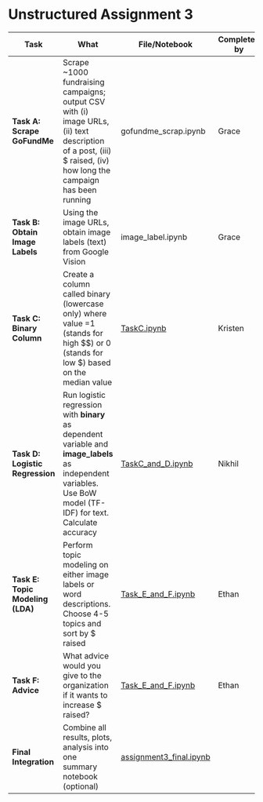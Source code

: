 # Unstructured Assignment 3

| Task                           | What                                                                                  | File/Notebook                                                                                                                                                        | Completed by | Date | Validated by | Notes / PR |
| ------------------------------ | ------------------------------------------------------------------------------------- | -------------------------------------------------------------------------------------------------------------------------------------------------------------------- | ------------ | ---- | ------------ | ---------- |
| **Task A: Scrape GoFundMe**      | Scrape ~1000 fundraising campaigns; output CSV with (i) image URLs, (ii) text description of a post, (iii) $ raised, (iv) how long the campaign has been running | gofundme_scrap.ipynb | Grace | 2 Oct |      |        |
| **Task B: Obtain Image Labels**  | Using the image URLs, obtain image labels (text) from Google Vision | image_label.ipynb | Grace | 2 Oct |              |            |
| **Task C: Binary Column**        | Create a column called binary (lowercase only) where value =1 (stands for high $$) or 0 (stands for low $) based on the median value | <a href="https://colab.research.google.com/github/graccelinn/Unstructured_Assignment_3/blob/main/TaskC.ipynb" target="_blank">TaskC.ipynb</a> | Kristen | 2 Oct |              |            |
| **Task D: Logistic Regression**  | Run logistic regression with **binary** as dependent variable and **image_labels** as independent variables. Use BoW model (TF-IDF) for text. Calculate accuracy         | <a href="https://colab.research.google.com/github/graccelinn/Unstructured_Assignment_3/blob/main/TaskC_and_D.ipynb" target="_blank">TaskC_and_D.ipynb</a>                         |    Nikhil          |  2 Oct    |              |            |
| **Task E: Topic Modeling (LDA)** | Perform topic modeling on either image labels or word descriptions. Choose 4-5 topics and sort by $ raised          |        <a href="https://colab.research.google.com/github/graccelinn/Unstructured_Assignment_3/blob/main/Task_E_and_F.ipynb" target="_blank">Task_E_and_F.ipynb</a>                  |   Ethan   |   6 Oct   |              |            |
| **Task F: Advice**               | What advice would you give to the organization if it wants to increase $ raised?   |       <a href="https://colab.research.google.com/github/graccelinn/Unstructured_Assignment_3/blob/main/Task_E_and_F.ipynb" target="_blank">Task_E_and_F.ipynb</a>                    |   Ethan   |      |              |            |
| **Final Integration**            | Combine all results, plots, analysis into one summary notebook (optional)             |   <a href="https://colab.research.google.com/github/graccelinn/Unstructured_Assignment_3/blob/main/assignment3_final.ipynb" target="_blank">assignment3_final.ipynb</a>   |              |     |              |            |
